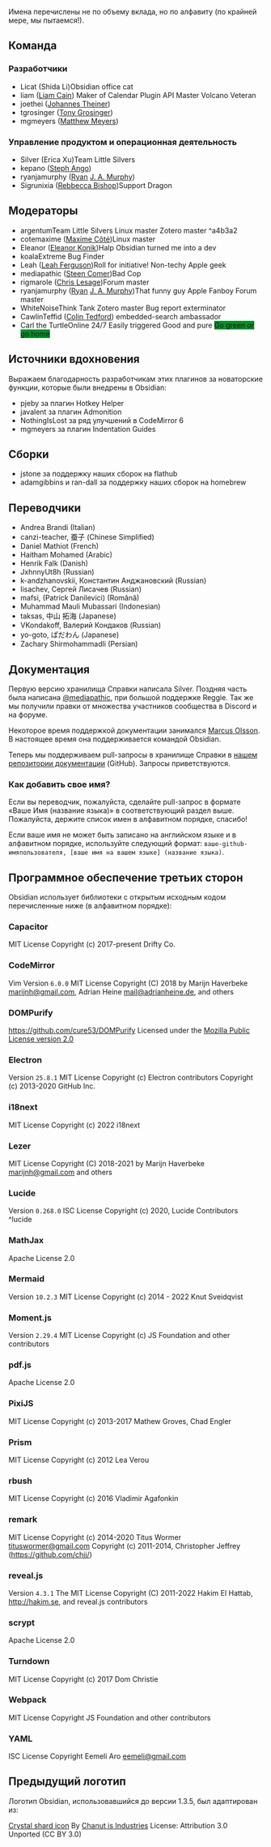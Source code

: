 Имена перечислены не по объему вклада, но по алфавиту (по крайней мере, мы пытаемся!).

## Команда

### Разработчики

- Licat (Shida Li)<span class='flair mod-pop'>Obsidian office cat</span>
- liam ([Liam Cain](https://liamca.in/)) <span class='flair mod-pop'>Maker of Calendar</span> <span class='flair mod-pop'>Plugin API Master</span> <span class='flair mod-pop'>Volcano Veteran</span>
- joethei ([Johannes Theiner](https://joethei.xyz/))
- tgrosinger ([Tony Grosinger](https://grosinger.net))
- mgmeyers ([Matthew Meyers](https://matthewmeye.rs/))

### Управление продуктом и операционная деятельность

- Silver (Erica Xu)<span class='flair mod-pop'>Team Little Silvers</span>
- kepano ([Steph Ango](https://stephanango.com/))
- ryanjamurphy ([Ryan](https://fulcra.design/) [J. A. Murphy](https://axle.design/))
- Sigrunixia ([Rebbecca Bishop](https://tenebrousdragon.com/home))<span class='flair mod-pop'>Support Dragon</span>

## Модераторы

- argentum<span class='flair mod-pop'>Team Little Silvers</span> <span class='flair mod-pop'>Linux master</span> <span class='flair mod-pop'>Zotero master</span> ^a4b3a2
- cotemaxime ([Maxime Côté](https://www.maximecote.me/))<span class='flair mod-pop'>Linux master</span>
- Eleanor ([Eleanor Konik](https://eleanorkonik.com))<span class='flair mod-pop'>Halp Obsidian turned me into a dev</span>
- koala<span class='flair mod-pop'>Extreme Bug Finder</span>
- Leah ([Leah Ferguson](http://leahferguson.com))<span class='flair mod-pop'>Roll for initiative!</span> <span class='flair mod-pop'>Non-techy Apple geek</span>
- mediapathic ([Steen Comer](http://mediapathic.net/))<span class='flair mod-pop'>Bad Cop</span>
- rigmarole ([Chris Lesage](http://rigmarolestudio.com))<span class='flair mod-pop'>Forum master</span>
- ryanjamurphy ([Ryan](https://fulcra.design/) [J. A. Murphy](https://axle.design/))<span class='flair mod-pop'>That funny guy</span> <span class='flair mod-pop'>Apple Fanboy</span> <span class='flair mod-pop'>Forum master</span>
- WhiteNoise<span class='flair mod-pop'>Think Tank</span> <span class='flair mod-pop'>Zotero master</span> <span class='flair mod-pop'>Bug report exterminator</span>
- CawlinTeffid ([Colin Tedford](https://colintedford.com/)) <span class='flair mod-pop'>embedded-search ambassador</span>
- Carl the Turtle<span class='flair mod-pop'>Online 24/7</span> <span class='flair mod-pop'>Easily triggered</span> <span class='flair mod-pop'>Good and pure</span> <span class='flair mod-pop' style='background-color:#0a8c28'>Go green or go home</span>

## Источники вдохновения

Выражаем благодарность разработчикам этих плагинов за новаторские функции, которые были внедрены в Obsidian:

- pjeby за плагин Hotkey Helper
- javalent за плагин Admonition
- NothingIsLost за ряд улучшений в CodeMirror 6
- mgmeyers за плагин Indentation Guides

## Сборки

- jstone за поддержку наших сборок на flathub
- adamgibbins и ran-dall за поддержку наших сборок на homebrew

## Переводчики

- Andrea Brandi (Italian)
- canzi-teacher, 蚕子 (Chinese Simplified)
- Daniel Mathiot (French)
- Haitham Mohamed (Arabic)
- Henrik Falk (Danish)
- JxhnnyUt8h (Russian)
- k-andzhanovskii, Константин Анджановский (Russian)
- lisachev, Сергей Лисачев (Russian)
- mafsi, (Patrick Danilevici) (Română)
- Muhammad Mauli Mubassari (Indonesian)
- taksas, 中山 拓海 (Japanese)
- VKondakoff, Валерий Кондаков (Russian)
- yo-goto, ぱだわん (Japanese)
- Zachary Shirmohammadli (Persian)

## Документация

Первую версию хранилища Справки написала Silver. Поздняя часть была написана [@mediapathic](http://mediapathic.net), при большой поддержке Reggie. Так же мы получили правки от множества участников сообщества в Discord и на форуме.

Некоторое время поддержкой документации занимался [Marcus Olsson](https://marcus.se.net/). В настоящее время она поддерживается командой Obsidian.

Теперь мы поддерживаем pull-запросы в хранилище Справки в [нашем репозитории документации](https://github.com/obsidianmd/obsidian-docs/) (GitHub). Запросы приветствуются.

### Как добавить свое имя?

Если вы переводчик, пожалуйста, сделайте pull-запрос в формате «Ваше Имя (название языка)» в соответствующий раздел выше. Пожалуйста, держите список имен в алфавитном порядке, спасибо!

Если ваше имя не может быть записано на английском языке и в алфавитном порядке, используйте следующий формат: `ваше-github-имяпользователя, [ваше имя на вашем языке] (название языка)`.

## Программное обеспечение третьих сторон

Obsidian использует библиотеки с открытым исходным кодом перечисленные ниже (в алфавитном порядке):

### Capacitor

MIT License
Copyright (c) 2017-present Drifty Co.

### CodeMirror

Vim Version `6.0.0`
MIT License
Copyright (C) 2018 by Marijn Haverbeke <marijnh@gmail.com>, Adrian Heine <mail@adrianheine.de>, and others

### DOMPurify

https://github.com/cure53/DOMPurify
Licensed under the [Mozilla Public License version 2.0](http://mozilla.org/MPL/2.0/)

### Electron

Version `25.8.1`
MIT License
Copyright (c) Electron contributors
Copyright (c) 2013-2020 GitHub Inc.

### i18next

MIT License
Copyright (c) 2022 i18next

### Lezer

MIT License
Copyright (C) 2018-2021 by Marijn Haverbeke <marijnh@gmail.com> and others

### Lucide

Version `0.268.0`
ISC License
Copyright (c) 2020, Lucide Contributors ^lucide

### MathJax

Apache License 2.0

### Mermaid

Version `10.2.3`
MIT License
Copyright (c) 2014 - 2022 Knut Sveidqvist

### Moment.js

Version `2.29.4`
MIT License
Copyright (c) JS Foundation and other contributors
### pdf.js

Apache License 2.0

### PixiJS

MIT License
Copyright (c) 2013-2017 Mathew Groves, Chad Engler

### Prism

MIT License
Copyright (c) 2012 Lea Verou

### rbush

MIT License
Copyright (c) 2016 Vladimir Agafonkin

### remark

MIT License
Copyright (c) 2014-2020 Titus Wormer <tituswormer@gmail.com>
Copyright (c) 2011-2014, Christopher Jeffrey (https://github.com/chjj/)

### reveal.js

Version `4.3.1`
The MIT License
Copyright (C) 2011-2022 Hakim El Hattab, http://hakim.se, and reveal.js contributors

### scrypt

Apache License 2.0

### Turndown

MIT License
Copyright (c) 2017 Dom Christie

### Webpack

MIT License
Copyright JS Foundation and other contributors

### YAML

ISC License
Copyright Eemeli Aro <eemeli@gmail.com>

## Предыдущий логотип

Логотип Obsidian, использовавшийся до версии 1.3.5, был адаптирован из:

[Crystal shard icon](https://icon-icons.com/icon/Crystal-Shard/88819)
By [Chanut is Industries](https://icon-icons.com/users/W52nHhY3W1VlvwyJTwS4d/icon-sets/ "Designer")
License: Attribution 3.0 Unported (CC BY 3.0)